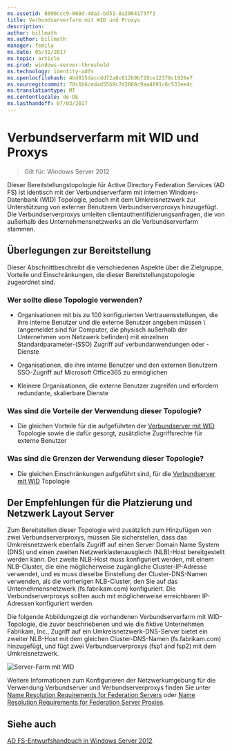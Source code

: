 ```yaml
---
ms.assetid: 8890ccc9-068d-4da2-bd51-8a2964173ff1
title: Verbundserverfarm mit WID und Proxys
description: 
author: billmath
ms.author: billmath
manager: femila
ms.date: 05/31/2017
ms.topic: article
ms.prod: windows-server-threshold
ms.technology: identity-adfs
ms.openlocfilehash: 4bd815daccdd72a8c612b9b728ce12378c1926e7
ms.sourcegitcommit: 70c1b6cedad55b9c7d2068c9aa4891c6c533ee4c
ms.translationtype: MT
ms.contentlocale: de-DE
ms.lasthandoff: 07/03/2017
---
```

# <a name="federation-server-farm-using-wid-and-proxies"></a>Verbundserverfarm mit WID und Proxys

>Gilt für: Windows Server 2012

Dieser Bereitstellungstopologie für Active Directory Federation Services \(AD FS\) ist identisch mit der Verbundserverfarm mit internen Windows-Datenbank \(WID\) Topologie, jedoch mit dem Umkreisnetzwerk zur Unterstützung von externer Benutzern Verbundserverproxys hinzugefügt. Die Verbundserverproxys umleiten clientauthentifizierungsanfragen, die von außerhalb des Unternehmensnetzwerks an die Verbundserverfarm stammen.  
  
## <a name="deployment-considerations"></a>Überlegungen zur Bereitstellung  
Dieser Abschnittbeschreibt die verschiedenen Aspekte über die Zielgruppe, Vorteile und Einschränkungen, die dieser Bereitstellungstopologie zugeordnet sind.  
  
### <a name="who-should-use-this-topology"></a>Wer sollte diese Topologie verwenden?  
  
-   Organisationen mit bis zu 100 konfigurierten Vertrauensstellungen, die ihre interne Benutzer und die externe Benutzer angeben müssen \ (angemeldet sind für Computer, die physisch außerhalb der Unternehmen vom Netzwerk befinden) mit einzelnen Standardparameter-\(SSO\) Zugriff auf verbundanwendungen oder -Dienste  
  
-   Organisationen, die ihre interne Benutzer und den externen Benutzern SSO-Zugriff auf Microsoft Office365 zu ermöglichen  
  
-   Kleinere Organisationen, die externe Benutzer zugreifen und erfordern redundante, skalierbare Dienste  
  
### <a name="what-are-the-benefits-of-using-this-topology"></a>Was sind die Vorteile der Verwendung dieser Topologie?  
  
-   Die gleichen Vorteile für die aufgeführten der [Verbundserver mit WID](Federation-Server-Farm-Using-WID-2012.md) Topologie sowie die dafür gesorgt, zusätzliche Zugriffsrechte für externe Benutzer  
  
### <a name="what-are-the-limitations-of-using-this-topology"></a>Was sind die Grenzen der Verwendung dieser Topologie?  
  
-   Die gleichen Einschränkungen aufgeführt sind, für die [Verbundserver mit WID](Federation-Server-Farm-Using-WID-2012.md) Topologie  
  
## <a name="server-placement-and-network-layout-recommendations"></a>Der Empfehlungen für die Platzierung und Netzwerk Layout Server  
Zum Bereitstellen dieser Topologie wird zusätzlich zum Hinzufügen von zwei Verbundserverproxys, müssen Sie sicherstellen, dass das Umkreisnetzwerk ebenfalls Zugriff auf einen Server Domain Name System \(DNS\) und einen zweiten Netzwerklastenausgleich \(NLB\)-Host bereitgestellt werden kann. Der zweite NLB-Host muss konfiguriert werden, mit einem NLB-Cluster, die eine möglicherweise zugängliche Cluster-IP-Adresse verwendet, und es muss dieselbe Einstellung der Cluster-DNS-Namen verwenden, als die vorherigen NLB-Cluster, den Sie auf das Unternehmensnetzwerk \(fs.fabrikam.com\) konfiguriert. Die Verbundserverproxys sollten auch mit möglicherweise erreichbaren IP-Adressen konfiguriert werden.  
  
Die folgende Abbildungzeigt die vorhandenen Verbundserverfarm mit WID-Topologie, die zuvor beschriebenen und wie die fiktive Unternehmen Fabrikam, Inc., Zugriff auf ein Umkreisnetzwerk-DNS-Server bietet ein zweiter NLB-Host mit dem gleichen Cluster-DNS-Namen \(fs.fabrikam.com\) hinzugefügt, und fügt zwei Verbundserverproxys \(fsp1 and fsp2\) mit dem Umkreisnetzwerk.  
  
![Server-Farm mit WID](media/FarmWIDProxies.gif)  
  
Weitere Informationen zum Konfigurieren der Netzwerkumgebung für die Verwendung Verbundserver und Verbundserverproxys finden Sie unter [Name Resolution Requirements for Federation Servers](Name-Resolution-Requirements-for-Federation-Servers.md) oder [Name Resolution Requirements for Federation Server Proxies](Name-Resolution-Requirements-for-Federation-Server-Proxies.md).  
  
## <a name="see-also"></a>Siehe auch
[AD FS-Entwurfshandbuch in Windows Server 2012](AD-FS-Design-Guide-in-Windows-Server-2012.md)
